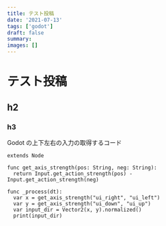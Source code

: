 ```yaml
---
title: テスト投稿
date: '2021-07-13'
tags: ['godot']
draft: false
summary:
images: []
---
```


# テスト投稿

## h2

### h3

Godot の上下左右の入力の取得するコード

```gdscript
extends Node

func get_axis_strength(pos: String, neg: String):
  return Input.get_action_strength(pos) - Input.get_action_strength(neg)

func _process(dt):
  var x = get_axis_strength("ui_right", "ui_left")
  var y = get_axis_strength("ui_down", "ui_up")
  var input_dir = Vector2(x, y).normalized()
  print(input_dir)
```
